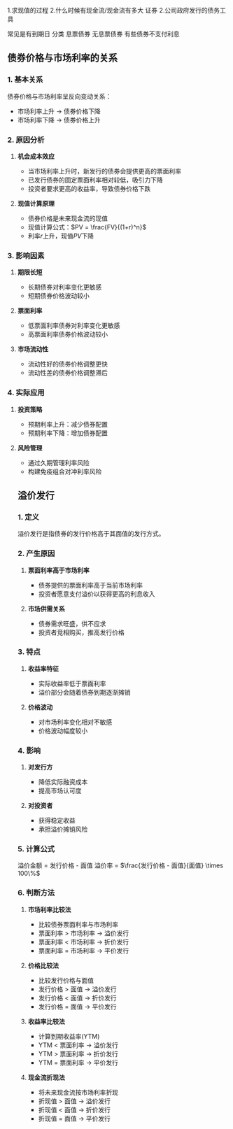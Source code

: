 1.求现值的过程
2.什么时候有现金流/现金流有多大
证券
2.公司政府发行的债务工具

常见是有到期日
分类
息票债券
无息票债券
有些债券不支付利息

## 债券价格与市场利率的关系

### 1. 基本关系
债券价格与市场利率呈反向变动关系：
- 市场利率上升 → 债券价格下降
- 市场利率下降 → 债券价格上升

### 2. 原因分析
1. **机会成本效应**
   - 当市场利率上升时，新发行的债券会提供更高的票面利率
   - 已发行债券的固定票面利率相对较低，吸引力下降
   - 投资者要求更高的收益率，导致债券价格下跌

2. **现值计算原理**
   - 债券价格是未来现金流的现值
   - 现值计算公式：$PV = \frac{FV}{(1+r)^n}$
   - 利率$r$上升，现值$PV$下降

### 3. 影响因素
1. **期限长短**
   - 长期债券对利率变化更敏感
   - 短期债券价格波动较小

2. **票面利率**
   - 低票面利率债券对利率变化更敏感
   - 高票面利率债券价格波动较小

3. **市场流动性**
   - 流动性好的债券价格调整更快
   - 流动性差的债券价格调整滞后

### 4. 实际应用
1. **投资策略**
   - 预期利率上升：减少债券配置
   - 预期利率下降：增加债券配置

2. **风险管理**
   - 通过久期管理利率风险
   - 构建免疫组合对冲利率风险


   ## 溢价发行

   ### 1. 定义
   溢价发行是指债券的发行价格高于其面值的发行方式。

   ### 2. 产生原因
   1. **票面利率高于市场利率**
      - 债券提供的票面利率高于当前市场利率
      - 投资者愿意支付溢价以获得更高的利息收入

   2. **市场供需关系**
      - 债券需求旺盛，供不应求
      - 投资者竞相购买，推高发行价格

   ### 3. 特点
   1. **收益率特征**
      - 实际收益率低于票面利率
      - 溢价部分会随着债券到期逐渐摊销

   2. **价格波动**
      - 对市场利率变化相对不敏感
      - 价格波动幅度较小

   ### 4. 影响
   1. **对发行方**
      - 降低实际融资成本
      - 提高市场认可度

   2. **对投资者**
      - 获得稳定收益
      - 承担溢价摊销风险

   ### 5. 计算公式
   溢价金额 = 发行价格 - 面值
   溢价率 = $\frac{发行价格 - 面值}{面值} \times 100\%$
   ### 6. 判断方法
   1. **市场利率比较法**
      - 比较债券票面利率与市场利率
      - 票面利率 > 市场利率 → 溢价发行
      - 票面利率 < 市场利率 → 折价发行
      - 票面利率 = 市场利率 → 平价发行

   2. **价格比较法**
      - 比较发行价格与面值
      - 发行价格 > 面值 → 溢价发行
      - 发行价格 < 面值 → 折价发行
      - 发行价格 = 面值 → 平价发行

   3. **收益率比较法**
      - 计算到期收益率(YTM)
      - YTM < 票面利率 → 溢价发行
      - YTM > 票面利率 → 折价发行
      - YTM = 票面利率 → 平价发行

   4. **现金流折现法**
      - 将未来现金流按市场利率折现
      - 折现值 > 面值 → 溢价发行
      - 折现值 < 面值 → 折价发行
      - 折现值 = 面值 → 平价发行
